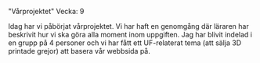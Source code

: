 "Vårprojektet"
Vecka: 9

Idag har vi påbörjat vårprojektet. Vi har haft en genomgång där läraren har beskrivit hur vi ska göra alla moment inom uppgiften. Jag har blivit indelad i en grupp på 4 personer och vi har fått ett UF-relaterat tema (att sälja 3D printade grejor) att basera vår webbsida på.
